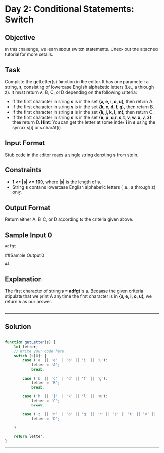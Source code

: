 # Day 2: Conditional Statements: Switch
## Objective

In this challenge, we learn about switch statements. Check out the attached tutorial for more details.


## Task

Complete the getLetter(s) function in the editor. It has one parameter: a string, **s**, consisting of lowercase English alphabetic letters (i.e., a through z). It must return A, B, C, or D depending on the following criteria:

- If the first character in string **s** is in the set **{a, e, i, o, u}**, then return A.
- If the first character in string **s** is in the set **{b, c, d, f, g}**, then return B.
- If the first character in string **s** is in the set **{h, j, k, l, m}**, then return C.
- If the first character in string **s** is in the set **{n, p ,q,r, s, t, v, w, x, y, z}**, then return D.
**Hint**: You can get the letter at some index **i** in **s** using the syntax s[i] or s.charAt(i).


## Input Format

Stub code in the editor reads a single string denoting **s** from stdin.


## Constraints
- **1 <= |s| <= 100**, where **|s|** is the length of **s**.
- String **s** contains lowercase English alphabetic letters (i.e., a through z) only.


## Output Format

Return either A, B, C, or D according to the criteria given above.


## Sample Input 0

```
adfgt
```


##Sample Output 0

```
AA
```


## Explanation

The first character of string **s = adfgt** is a. Because the given criteria stipulate that we print A any time the first character is in **{a, e, i, o, u}**, we return A as our answer.
<br/>
<br/>

---

## Solution

```javascript

function getLetter(s) {
    let letter;
    // Write your code here
    switch (s[0]) {
        case ('a' || 'e' || 'o' || 'i' || 'u'):
            letter = 'A';
            break;

        case ('b' || 'c' || 'd' || 'f' || 'g'):
            letter = 'B';
            break;

        case ('h' || 'j' || 'k' || 'l' || 'm'):
            letter = 'C';
            break;

        case ('z' || 'n' || 'p' || 'q' || 'r' || 's' || 't' || 'v' || 'w' || 'x' || 'y'):
            letter = 'D';

    }

    return letter;
}


```

---

